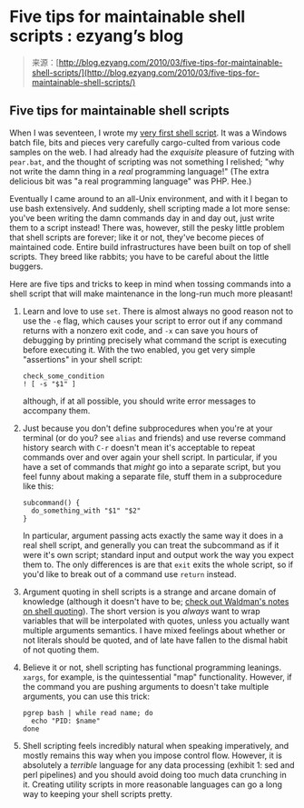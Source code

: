 <!--yml
category: 未分类
date: 2024-07-01 18:18:25
-->

# Five tips for maintainable shell scripts : ezyang’s blog

> 来源：[http://blog.ezyang.com/2010/03/five-tips-for-maintainable-shell-scripts/](http://blog.ezyang.com/2010/03/five-tips-for-maintainable-shell-scripts/)

## Five tips for maintainable shell scripts

When I was seventeen, I wrote my [very first shell script](http://repo.or.cz/w/htmlpurifier-web.git/blob/136caa2d941e51e5a742df3b05fb3e596f778636:/releases/build.bat). It was a Windows batch file, bits and pieces very carefully cargo-culted from various code samples on the web. I had already had the *exquisite* pleasure of futzing with `pear.bat`, and the thought of scripting was not something I relished; "why not write the damn thing in a *real* programming language!" (The extra delicious bit was "a real programming language" was PHP. Hee.)

Eventually I came around to an all-Unix environment, and with it I began to use bash extensively. And suddenly, shell scripting made a lot more sense: you've been writing the damn commands day in and day out, just write them to a script instead! There was, however, still the pesky little problem that shell scripts are forever; like it or not, they've become pieces of maintained code. Entire build infrastructures have been built on top of shell scripts. They breed like rabbits; you have to be careful about the little buggers.

Here are five tips and tricks to keep in mind when tossing commands into a shell script that will make maintenance in the long-run much more pleasant!

1.  Learn and love to use `set`. There is almost always no good reason not to use the `-e` flag, which causes your script to error out if any command returns with a nonzero exit code, and `-x` can save you hours of debugging by printing precisely what command the script is executing before executing it. With the two enabled, you get very simple "assertions" in your shell script:

    ```
    check_some_condition
    ! [ -s "$1" ]

    ```

    although, if at all possible, you should write error messages to accompany them.

2.  Just because you don't define subprocedures when you're at your terminal (or do you? see `alias` and friends) and use reverse command history search with `C-r` doesn't mean it's acceptable to repeat commands over and over again your shell script. In particular, if you have a set of commands that *might* go into a separate script, but you feel funny about making a separate file, stuff them in a subprocedure like this:

    ```
    subcommand() {
      do_something_with "$1" "$2"
    }

    ```

    In particular, argument passing acts exactly the same way it does in a real shell script, and generally you can treat the subcommand as if it were it's own script; standard input and output work the way you expect them to. The only differences is are that `exit` exits the whole script, so if you'd like to break out of a command use `return` instead.

3.  Argument quoting in shell scripts is a strange and arcane domain of knowledge (although it doesn't have to be; [check out Waldman's notes on shell quoting](http://www.mpi-inf.mpg.de/~uwe/lehre/unixffb/quoting-guide.html)). The short version is you *always* want to wrap variables that will be interpolated with quotes, unless you actually want multiple arguments semantics. I have mixed feelings about whether or not literals should be quoted, and of late have fallen to the dismal habit of not quoting them.

4.  Believe it or not, shell scripting has functional programming leanings. `xargs`, for example, is the quintessential "map" functionality. However, if the command you are pushing arguments to doesn't take multiple arguments, you can use this trick:

    ```
    pgrep bash | while read name; do
      echo "PID: $name"
    done

    ```

5.  Shell scripting feels incredibly natural when speaking imperatively, and mostly remains this way when you impose control flow. However, it is absolutely a *terrible* language for any data processing (exhibit 1: sed and perl pipelines) and you should avoid doing too much data crunching in it. Creating utility scripts in more reasonable languages can go a long way to keeping your shell scripts pretty.